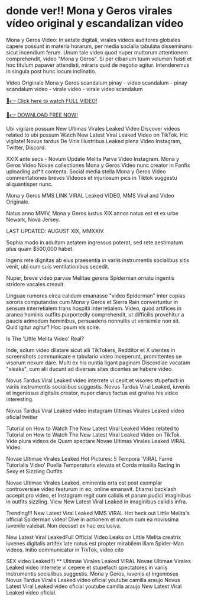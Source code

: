 # donde ver!! Mona y Geros virales vídeo original y escandalizan vídeo

Mona y Geros Video: In aetate digitali, virales videos auditores globales capere possunt in materia horarum, per media socialia tabulata disseminans sicut incendium ferum. Unum tale video quod nuper multorum attentionem comprehendit, video "Mona y Geros". Si per cibarium tuum volumen fuisti et hoc titulum papaver attendisti, miraris quid de negotio agitur. Intenderemus in singula post hunc locum inclinatio.


Video Originale Mona y Geros scandalum pinay - video scandalum - pinay scandalum video - virale video - virale video scandalum


[🔴👉 Click here to watch FULL VIDEO! ](https://cinesky.today/mona-y-geros-video/)

[🔴👉 DOWNLOAD FREE NOW! ](https://cinesky.today/mona-y-geros-video/)


Ubi vigilare possum New Ultimas Virales Leaked Video Discover videos related to ubi possum Watch New Latest Viral Leaked Video on TikTok. Hic vigilate! Novus tardus De Viris Illustribus Leaked plena Video Instagram, Twitter, Discord.


XXIX ante secs - Novum Update Melita Parva Video Instagram. Mona y Geros Video Novae collectiones Mona y Geros Video nunc creator in Fanfix uploading ad*lt contenta. Social media stella Mona y Geros Video commentationes breves Videoos et injuriosum pics in Tiktok suggestu aliquantisper nunc.

Mona y Geros MMS LINK VIRAL Leaked VIDEO, MMS Viral and Video Originale.

Natus anno MMIV, Mona y Geros iustus XIX annos natus est et ex urbe Newark, Nova Jersey.

LAST UPDATED: AUGUST XIX, MMXXIV.

Sophia modo in adultam aetatem ingressus poterat, sed rete aestimatum plus quam $500,000 habet.

Ingens rete dignitas ab eius praesentia in variis instrumentis socialibus sitis venit, ubi cum suis ventilationibus secedit.

Nuper, breve video parvae Melitae gerens Spiderman ornatu ingentis stridore vocales creavit.

Linguae rumores circa calidum emanasse "video Spiderman" inter copias sororis computandas cum Mona y Geros et Sierra Rain convertuntur in sensum interretialem trans hospitii interretialem. Video, quod artifices in aranea hominis outfits purportedly comprehendit, ut difficilis provehitur a paucis admodum hominibus, persuadens nonnullis ut verisimile non sit. Quid igitur agitur? Hoc ipsum vis scire.

Is The 'Little Melita Video' Real?

Inde, solum video dilatare sicut alii TikTokers, Redditor et X utentes in screenshots communicare e tabulario video inceperunt, promittentes se visorum nexum dare. Multi ex his nuntia ligant paginam Discordiae vocatam "xleaks", cum alii ducunt ad diversas sites dicentes se habere video.




Novus Tardus Viral Leaked video interrete vi cepit et visores stupefacti in variis instrumentis socialibus suggestis. Novus Tardus Viral Leaked, iuvenis et ingeniosus digitalis creator, nuper clarus factus est gratias his video interesting.






Novus Tardus Viral Leaked video instagram Ultimas Virales Leaked video oficial twitter

Tutorial on How to Watch The New Latest Viral Leaked Video related to Tutorial on How to Watch The New Latest Viral Leaked Video on TikTok. Vide plura videos de Quam spectare Novae Ultimas Virales Leaked VIRAL Video.






Novae Ultimae Virales Leaked Hot Pictures: 5 Tempora 'VIRAL Fame Tutorialis Video' Puella Temperaturis elevata et Corda missilia Racing in Sexy et Sizzling Outfits

Novae Ultimae Virales Leaked, eminentia orta est post exemplar controversiae video featurum in eo, online emanavit. Etiamsi backlash accepit pro video, et Instagram regit cum calidis et parum pudici imaginibus in outfits sizzling. View New Latest Viral Leaked in imaginibus calidis infra.




Trending!!! New Latest Viral Leaked MMS VIRAL Hot heck out Little Melita's official Spiderman video! Dive in actionem et motum cum ea novissima iuvenile valebat. Non deesset ex hac exclusiva.




New Latest Viral LeakedFull Official Video Leaks on Little Melita creatrix iuvenes digitalis artifex late notus est propter mirabilem illam Spider-Man videos. Initio communicatur in TikTok, video cito





SEX video Leaked!!) ** Ultimae Virales Leaked VIRAL Novae Ultimae Virales Leaked video interrete vi cepere et stupefacti spectatores in variis instrumentis socialibus suggestis. Mona y Geros, iuvenis et ingeniosus Novus Tardus Viralis Leaked video oficial youtube camilla araujo Novus Latest Viral Leaked video oficial youtube camilla araujo New Latest Viral Leaked video oficial.
